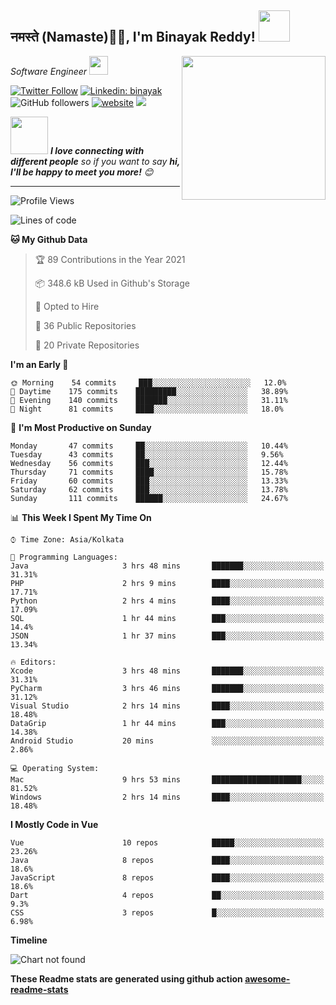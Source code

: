 <h2>नमस्ते (Namaste)🙏🏻, I'm Binayak Reddy! <img src="https://media.giphy.com/media/12oufCB0MyZ1Go/giphy.gif" width="50"></h2>
<img align='right' src="https://media.giphy.com/media/M9gbBd9nbDrOTu1Mqx/giphy.gif" width="230">
<p><em>Software Engineer <img src="https://media.giphy.com/media/WUlplcMpOCEmTGBtBW/giphy.gif" width="30"> 
</em></p>

[![Twitter Follow](https://img.shields.io/twitter/follow/misteranmol?label=Follow)](https://twitter.com/intent/follow?screen_name=BinayakREDDY_)
[![Linkedin: binayak](https://img.shields.io/badge/-binayak-blue?style=flat-square&logo=Linkedin&logoColor=white&link=https://www.linkedin.com/in/binayak-reddy9614411b6/)](https://www.linkedin.com/in/binayak-reddy-9614411b6/)
![GitHub followers](https://img.shields.io/github/followers/anmol098?label=Follow&style=social)
[![website](https://img.shields.io/badge/Website-46a2f1.svg?&style=flat-square&logo=Google-Chrome&logoColor=white&link=https://binayakreddy.github.io/)](https://binayakreddy.github.io/)
![](https://visitor-badge.glitch.me/badge?page_id=binayakReddy)



<img src="https://media.giphy.com/media/LnQjpWaON8nhr21vNW/giphy.gif" width="60"> <em><b>I love connecting with different people</b> so if you want to say <b>hi, I'll be happy to meet you more!</b> 😊</em>

---
<!--START_SECTION:waka-->
![Profile Views](http://img.shields.io/badge/Profile%20Views-748-blue)

![Lines of code](https://img.shields.io/badge/From%20Hello%20World%20I%27ve%20Written-1.5%20million%20lines%20of%20code-blue)

**🐱 My Github Data** 

> 🏆 89 Contributions in the Year 2021
 > 
> 📦 348.6 kB Used in Github's Storage 
 > 
> 💼 Opted to Hire
 > 
> 📜 36 Public Repositories 
 > 
> 🔑 20 Private Repositories  
 > 
**I'm an Early 🐤** 

```text
🌞 Morning    54 commits     ███░░░░░░░░░░░░░░░░░░░░░░   12.0% 
🌆 Daytime    175 commits    █████████░░░░░░░░░░░░░░░░   38.89% 
🌃 Evening    140 commits    ███████░░░░░░░░░░░░░░░░░░   31.11% 
🌙 Night      81 commits     ████░░░░░░░░░░░░░░░░░░░░░   18.0%

```
📅 **I'm Most Productive on Sunday** 

```text
Monday       47 commits     ██░░░░░░░░░░░░░░░░░░░░░░░   10.44% 
Tuesday      43 commits     ██░░░░░░░░░░░░░░░░░░░░░░░   9.56% 
Wednesday    56 commits     ███░░░░░░░░░░░░░░░░░░░░░░   12.44% 
Thursday     71 commits     ████░░░░░░░░░░░░░░░░░░░░░   15.78% 
Friday       60 commits     ███░░░░░░░░░░░░░░░░░░░░░░   13.33% 
Saturday     62 commits     ███░░░░░░░░░░░░░░░░░░░░░░   13.78% 
Sunday       111 commits    ██████░░░░░░░░░░░░░░░░░░░   24.67%

```


📊 **This Week I Spent My Time On** 

```text
⌚︎ Time Zone: Asia/Kolkata

💬 Programming Languages: 
Java                     3 hrs 48 mins       ███████░░░░░░░░░░░░░░░░░░   31.31% 
PHP                      2 hrs 9 mins        ████░░░░░░░░░░░░░░░░░░░░░   17.71% 
Python                   2 hrs 4 mins        ████░░░░░░░░░░░░░░░░░░░░░   17.09% 
SQL                      1 hr 44 mins        ███░░░░░░░░░░░░░░░░░░░░░░   14.4% 
JSON                     1 hr 37 mins        ███░░░░░░░░░░░░░░░░░░░░░░   13.34%

🔥 Editors: 
Xcode                    3 hrs 48 mins       ███████░░░░░░░░░░░░░░░░░░   31.31% 
PyCharm                  3 hrs 46 mins       ███████░░░░░░░░░░░░░░░░░░   31.12% 
Visual Studio            2 hrs 14 mins       ████░░░░░░░░░░░░░░░░░░░░░   18.48% 
DataGrip                 1 hr 44 mins        ███░░░░░░░░░░░░░░░░░░░░░░   14.38% 
Android Studio           20 mins             ░░░░░░░░░░░░░░░░░░░░░░░░░   2.86%

💻 Operating System: 
Mac                      9 hrs 53 mins       ████████████████████░░░░░   81.52% 
Windows                  2 hrs 14 mins       ████░░░░░░░░░░░░░░░░░░░░░   18.48%

```

**I Mostly Code in Vue** 

```text
Vue                      10 repos            █████░░░░░░░░░░░░░░░░░░░░   23.26% 
Java                     8 repos             ████░░░░░░░░░░░░░░░░░░░░░   18.6% 
JavaScript               8 repos             ████░░░░░░░░░░░░░░░░░░░░░   18.6% 
Dart                     4 repos             ██░░░░░░░░░░░░░░░░░░░░░░░   9.3% 
CSS                      3 repos             █░░░░░░░░░░░░░░░░░░░░░░░░   6.98%

```


**Timeline**

![Chart not found](https://raw.githubusercontent.com/anmol098/anmol098/master/charts/bar_graph.png) 


<!--END_SECTION:waka-->

**These Readme stats are generated using github action [awesome-readme-stats](https://github.com/anmol098/waka-readme-stats)**
